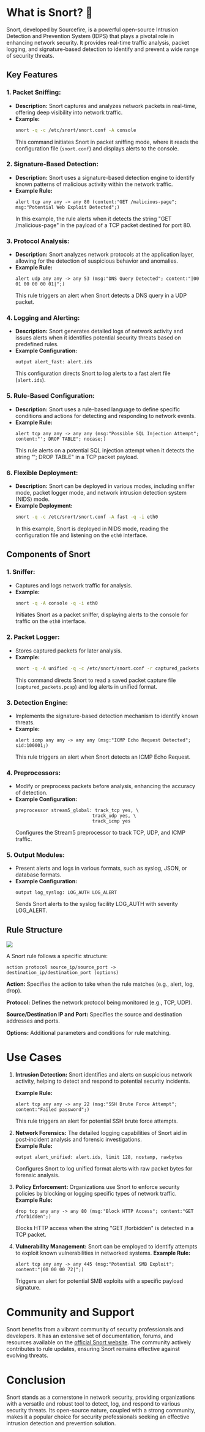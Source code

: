 # What is Snort? 🐽

Snort, developed by Sourcefire, is a powerful open-source Intrusion Detection and Prevention System (IDPS) that plays a pivotal role in enhancing network security. It provides real-time traffic analysis, packet logging, and signature-based detection to identify and prevent a wide range of security threats.

## Key Features

### 1. **Packet Sniffing:**
   - **Description:** Snort captures and analyzes network packets in real-time, offering deep visibility into network traffic.
   - **Example:** 
     ```bash
     snort -q -c /etc/snort/snort.conf -A console
     ```
     This command initiates Snort in packet sniffing mode, where it reads the configuration file (`snort.conf`) and displays alerts to the console.

### 2. **Signature-Based Detection:**
   - **Description:** Snort uses a signature-based detection engine to identify known patterns of malicious activity within the network traffic.
   - **Example Rule:**
     ```plaintext
     alert tcp any any -> any 80 (content:"GET /malicious-page"; msg:"Potential Web Exploit Detected";)
     ```
     In this example, the rule alerts when it detects the string "GET /malicious-page" in the payload of a TCP packet destined for port 80.

### 3. **Protocol Analysis:**
   - **Description:** Snort analyzes network protocols at the application layer, allowing for the detection of suspicious behavior and anomalies.
   - **Example Rule:**
     ```plaintext
     alert udp any any -> any 53 (msg:"DNS Query Detected"; content:"|00 01 00 00 00 01|";)
     ```
     This rule triggers an alert when Snort detects a DNS query in a UDP packet.

### 4. **Logging and Alerting:**
   - **Description:** Snort generates detailed logs of network activity and issues alerts when it identifies potential security threats based on predefined rules.
   - **Example Configuration:**
     ```plaintext
     output alert_fast: alert.ids
     ```
     This configuration directs Snort to log alerts to a fast alert file (`alert.ids`).

### 5. **Rule-Based Configuration:**
   - **Description:** Snort uses a rule-based language to define specific conditions and actions for detecting and responding to network events.
   - **Example Rule:**
     ```plaintext
     alert tcp any any -> any any (msg:"Possible SQL Injection Attempt"; content:"'; DROP TABLE"; nocase;)
     ```
     This rule alerts on a potential SQL injection attempt when it detects the string "'; DROP TABLE" in a TCP packet payload.

### 6. **Flexible Deployment:**
   - **Description:** Snort can be deployed in various modes, including sniffer mode, packet logger mode, and network intrusion detection system (NIDS) mode.
   - **Example Deployment:**
     ```bash
     snort -q -c /etc/snort/snort.conf -A fast -q -i eth0
     ```
     In this example, Snort is deployed in NIDS mode, reading the configuration file and listening on the `eth0` interface.

## Components of Snort

### 1. **Sniffer:**
   - Captures and logs network traffic for analysis.
   - **Example:**
     ```bash
     snort -q -A console -q -i eth0
     ```
     Initiates Snort as a packet sniffer, displaying alerts to the console for traffic on the `eth0` interface.

### 2. **Packet Logger:**
   - Stores captured packets for later analysis.
   - **Example:**
     ```bash
     snort -q -A unified -q -c /etc/snort/snort.conf -r captured_packets.pcap
     ```
     This command directs Snort to read a saved packet capture file (`captured_packets.pcap`) and log alerts in unified format.

### 3. **Detection Engine:**
   - Implements the signature-based detection mechanism to identify known threats.
   - **Example:**
     ```plaintext
     alert icmp any any -> any any (msg:"ICMP Echo Request Detected"; sid:100001;)
     ```
     This rule triggers an alert when Snort detects an ICMP Echo Request.

### 4. **Preprocessors:**
   - Modify or preprocess packets before analysis, enhancing the accuracy of detection.
   - **Example Configuration:**
     ```plaintext
     preprocessor stream5_global: track_tcp yes, \
                                 track_udp yes, \
                                 track_icmp yes
     ```
     Configures the Stream5 preprocessor to track TCP, UDP, and ICMP traffic.

### 5. **Output Modules:**
   - Present alerts and logs in various formats, such as syslog, JSON, or database formats.
   - **Example Configuration:**
     ```plaintext
     output log_syslog: LOG_AUTH LOG_ALERT
     ```
     Sends Snort alerts to the syslog facility LOG_AUTH with severity LOG_ALERT.

## Rule Structure
![](https://github.com/NextGenSec-Github/Security-Engineering/assets/142174128/21a05d36-4d53-4e97-80fe-14404f769fd3)

A Snort rule follows a specific structure:

```plaintext
action protocol source_ip/source_port -> destination_ip/destination_port (options)
```

**Action:** Specifies the action to take when the rule matches (e.g., alert, log, drop).

**Protocol:** Defines the network protocol being monitored (e.g., TCP, UDP).

**Source/Destination IP and Port:** Specifies the source and destination addresses and ports.

**Options:** Additional parameters and conditions for rule matching.

# Use Cases

1. **Intrusion Detection:**
   Snort identifies and alerts on suspicious network activity, helping to detect and respond to potential security incidents.
   
   **Example Rule:**
   ```plaintext
   alert tcp any any -> any 22 (msg:"SSH Brute Force Attempt"; content:"Failed password";)
   ```
   This rule triggers an alert for potential SSH brute force attempts.

2. **Network Forensics:**
   The detailed logging capabilities of Snort aid in post-incident analysis and forensic investigations.   
   **Example Rule:**
   ```plaintext
   output alert_unified: alert.ids, limit 128, nostamp, rawbytes
   ```
   Configures Snort to log unified format alerts with raw packet bytes for forensic analysis.

3. **Policy Enforcement:**
   Organizations use Snort to enforce security policies by blocking or logging specific types of network traffic.
   **Example Rule:**
   ```plaintext
   drop tcp any any -> any 80 (msg:"Block HTTP Access"; content:"GET /forbidden";)
   ```
   Blocks HTTP access when the string "GET /forbidden" is detected in a TCP packet.

4. **Vulnerability Management:**
   Snort can be employed to identify attempts to exploit known vulnerabilities in networked systems.
   **Example Rule:**
   ```plaintext
   alert tcp any any -> any 445 (msg:"Potential SMB Exploit"; content:"|00 00 00 72|";)
   ```
   Triggers an alert for potential SMB exploits with a specific payload signature.

# Community and Support
Snort benefits from a vibrant community of security professionals and developers. It has an extensive set of documentation, forums, and resources available on the [official Snort website](https://www.snort.org/). The community actively contributes to rule updates, ensuring Snort remains effective against evolving threats.

# Conclusion
Snort stands as a cornerstone in network security, providing organizations with a versatile and robust tool to detect, log, and respond to various security threats. Its open-source nature, coupled with a strong community, makes it a popular choice for security professionals seeking an effective intrusion detection and prevention solution.
